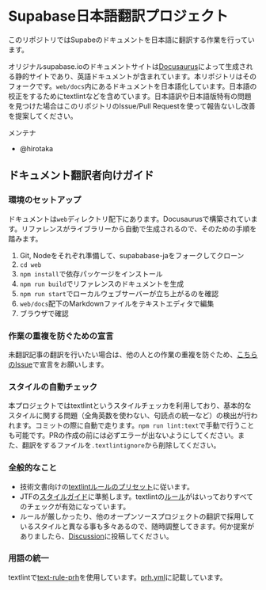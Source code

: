 # Supabase日本語翻訳プロジェクト

このリポジトリではSupabeのドキュメントを日本語に翻訳する作業を行っています。

オリジナルsupabase.ioのドキュメントサイトは[Docusaurus](https://docusaurus.io/)によって生成される静的サイトであり、英語ドキュメントが含まれています。本リポジトリはそのフォークです。`web/docs`内にあるドキュメントを日本語化しています。日本語の校正をするためにtextlintなどを含めています。日本語訳や日本語版特有の問題を見つけた場合はこのリポジトリのIssue/Pull Requestを使って報告ないし改善を提案してください。

メンテナ

- @hirotaka

## ドキュメント翻訳者向けガイド

### 環境のセットアップ

ドキュメントは`web`ディレクトリ配下にあります。Docusaurusで構築されています。リファレンスがライブラリーから自動で生成されるので、そのための手順を踏みます。

1. Git, Nodeをそれぞれ準備して、supababase-jaをフォークしてクローン
2. `cd web`
2. `npm install`で依存パッケージをインストール
3. `npm run build`でリファレンスのドキュメントを生成 
3. `npm run start`でローカルウェブサーバーが立ち上がるのを確認
4. `web/docs`配下のMarkdownファイルをテキストエディタで編集
5. ブラウザで確認

### 作業の重複を防ぐための宣言

未翻訳記事の翻訳を行いたい場合は、他の人との作業の重複を防ぐため、[こちらのIssue](https://github.com/hirotaka/supabase-ja/issues/7)で宣言をお願いします。

### スタイルの自動チェック

本プロジェクトではtextlintというスタイルチェッカを利用しており、基本的なスタイルに関する問題（全角英数を使わない、句読点の統一など）の検出が行われます。コミットの際に自動で走ります。`npm run lint:text`で手動で行うことも可能です。PRの作成の前には必ずエラーが出ないようにしてください。また、翻訳をするファイルを`.textlintignore`から削除してください。

### 全般的なこと

- 技術文書向けの[textlintルールのプリセット](https://github.com/textlint-ja/textlint-rule-preset-ja-technical-writing)に従います。
- JTFの[スタイルガイド](https://www.jtf.jp/tips/translation_quality_guidelines)に準拠します。textlintの[ルール](https://github.com/textlint-ja/textlint-rule-preset-JTF-style)がはいっておりすべてのチェックが有効になっています。
- ルールが厳しかったり、他のオープンソースプロジェクトの翻訳で採用しているスタイルと異なる事も多々あるので、随時調整してきます。何か提案がありましたら、[Discussion](https://github.com/hirotaka/supabase-ja/discussions)に投稿してください。

### 用語の統一

textlintで[text-rule-prh](https://github.com/textlint-rule/textlint-rule-prh)を使用しています。[prh.yml](prh.hml)に記載しています。
